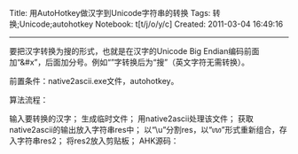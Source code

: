 Title: 用AutoHotkey做汉字到Unicode字符串的转换
Tags: 转换;Unicode;autohotkey
Notebook: t[t/j/o/y/c]
Created: 2011-03-04 16:49:16

------

要把汉字转换为&#x641C;的形式，也就是在汉字的Unicode Big Endian编码前面加“&#x”，后面加分号。例如“”字转换后为“&#x641C;”（英文字符无需转换）。

前置条件：native2ascii.exe文件，autohotkey。

算法流程：
 
输入要转换的汉字； 
生成临时文件； 
用native2ascii处理该文件； 
获取native2ascii的输出放入字符串res中； 
以“\u”分割res，以“&#xAAAA;”形式重新组合，存入字符串res2； 将res2放入剪贴板； 
AHK源码：